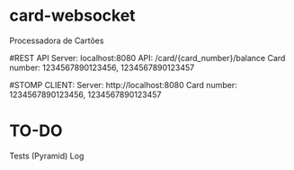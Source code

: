 # card-websocket
Processadora de Cartões

#REST API
Server: localhost:8080
API: /card/{card_number}/balance
Card number: 1234567890123456, 1234567890123457

#STOMP CLIENT: 
Server: http://localhost:8080
Card number: 1234567890123456, 1234567890123457

# TO-DO
Tests (Pyramid)
Log